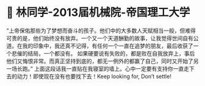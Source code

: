 # 💙 林同学-2013届机械院-帝国理工大学

&#x20;   “上帝保佑那些为了梦想而奋斗的孩子。他们中的大多数人天赋相当一般，但难得可贵的是，他们始终没有放弃。一个又一个天道酬勤的故事，让我觉得世间自有公道。在我的印象中，我还真不记得，有任何一个一直在追梦的朋友，最后收获了一个悲催的结局，一个都没有。 如果硬要说有失败的，都是败在自我放弃上，事后他们又悔恨非常。而真正坚持到底的，都无一例外的都赢了自己，同时又开始了另一场长跑。” 上面这段话我一直贴在我寝室的墙上。心中一定要有支持你一直走下去的动力！即使现在没有也要找下去！Keep looking for, Don’t settle!
